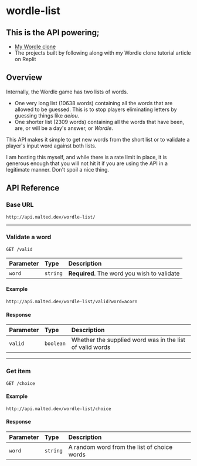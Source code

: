 # wordle-list
## This is the API powering;
* [My Wordle clone](https://github.com/ma1ted/wordle)
* The projects built by following along with my Wordle clone tutorial article on Replit

## Overview
Internally, the Wordle game has two lists of words.
* One very long list (10638 words) containing all the words that are allowed to be guessed. This is to stop players eliminating letters by guessing things like *aeiou*.
* One shorter list (2309 words) containing all the words that have been, are, or will be a day's answer, or *Wordle*.

This API makes it simple to get new words from the short list or to validate a player's input word against both lists.

I am hosting this myself, and while there is a rate limit in place, it is generous enough that you will not hit it if you are using the API in a legitimate manner. Don't spoil a nice thing.
## API Reference

### Base URL
```
http://api.malted.dev/wordle-list/
```

---

### Validate a word

```
GET /valid
```
| Parameter | Type     | Description                |
| :-------- | :------- | :------------------------- |
| `word` | `string` | **Required**. The word you wish to validate |
#### Example
`http://api.malted.dev/wordle-list/valid?word=acorn`
#### Response
| Parameter | Type     | Description                |
| :-------- | :------- | :------------------------- |
| `valid` | `boolean` | Whether the supplied word was in the list of valid words |

---

### Get item
```
GET /choice
```
#### Example
`http://api.malted.dev/wordle-list/choice`

#### Response
| Parameter | Type     | Description                |
| :-------- | :------- | :------------------------- |
| `word` | `string` | A random word from the list of choice words |
